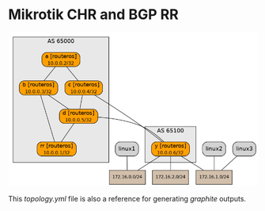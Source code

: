 # Mikrotik CHR and BGP RR

![topology](topology.png)

This *topology.yml* file is also a reference for generating *graphite* outputs.

